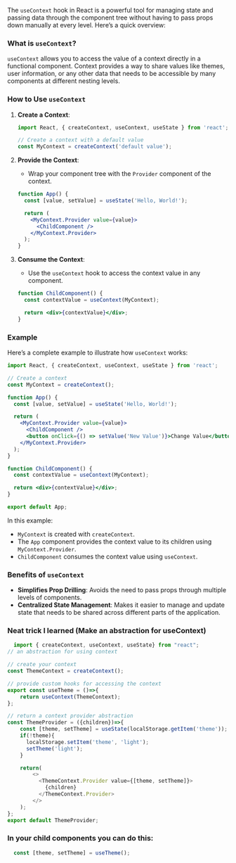 The `useContext` hook in React is a powerful tool for managing state and passing data through the component tree without having to pass props down manually at every level. Here’s a quick overview:

### What is `useContext`?

`useContext` allows you to access the value of a context directly in a functional component. Context provides a way to share values like themes, user information, or any other data that needs to be accessible by many components at different nesting levels.

### How to Use `useContext`

1. **Create a Context**:
   ```jsx
   import React, { createContext, useContext, useState } from 'react';

   // Create a context with a default value
   const MyContext = createContext('default value');
   ```

2. **Provide the Context**:
   - Wrap your component tree with the `Provider` component of the context.
   ```jsx
   function App() {
     const [value, setValue] = useState('Hello, World!');

     return (
       <MyContext.Provider value={value}>
         <ChildComponent />
       </MyContext.Provider>
     );
   }
   ```

3. **Consume the Context**:
   - Use the `useContext` hook to access the context value in any component.
   ```jsx
   function ChildComponent() {
     const contextValue = useContext(MyContext);

     return <div>{contextValue}</div>;
   }
   ```

### Example

Here’s a complete example to illustrate how `useContext` works:

```jsx
import React, { createContext, useContext, useState } from 'react';

// Create a context
const MyContext = createContext();

function App() {
  const [value, setValue] = useState('Hello, World!');

  return (
    <MyContext.Provider value={value}>
      <ChildComponent />
      <button onClick={() => setValue('New Value')}>Change Value</button>
    </MyContext.Provider>
  );
}

function ChildComponent() {
  const contextValue = useContext(MyContext);

  return <div>{contextValue}</div>;
}

export default App;
```

In this example:
- `MyContext` is created with `createContext`.
- The `App` component provides the context value to its children using `MyContext.Provider`.
- `ChildComponent` consumes the context value using `useContext`.

### Benefits of `useContext`
- **Simplifies Prop Drilling**: Avoids the need to pass props through multiple levels of components.
- **Centralized State Management**: Makes it easier to manage and update state that needs to be shared across different parts of the application.

### Neat trick I learned (Make an abstraction for useContext)
```javascript
  import { createContext, useContext, useState} from "react";
// an abstraction for using context

// create your context
const ThemeContext = createContext();

// provide custom hooks for accessing the context 
export const useTheme = ()=>{
    return useContext(ThemeContext); 
};

// return a context provider abstraction
const ThemeProvider = ({children})=>{
    const [theme, setTheme] = useState(localStorage.getItem('theme'));
    if(!theme){
      localStorage.setItem('theme', 'light');
      setTheme('light');
    }

    return(
        <>
          <ThemeContext.Provider value={[theme, setTheme]}>
            {children}
          </ThemeContext.Provider>
        </>
    ); 
}; 
export default ThemeProvider;
```

### In your child components you can do this: 
```javascript
  const [theme, setTheme] = useTheme(); 
```
